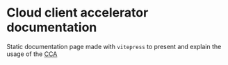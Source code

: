 # Cloud client accelerator documentation

Static documentation page made with `vitepress` to present and explain the usage of the [CCA](https://brage.pages.dev)